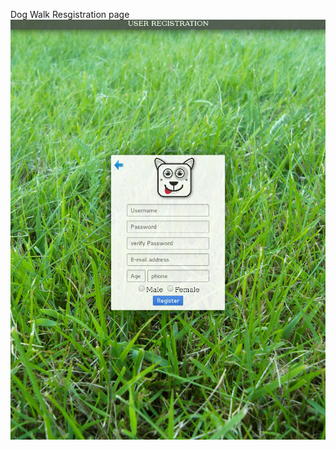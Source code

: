Dog Walk Resgistration page
![Alt text](https://github.com/moseleygj/WebPages/blob/master/DogWalk/ScreenShot2018-05-11at13.16.53.png)
